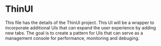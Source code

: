 # ThinUI
This file has the details of the ThinUI project. This UI will be a wrapper to incorporate additional UIs that can expand the user experience by adding new tabs. The goal is to create a pattern for UIs that can serve as a management console for performance, monitoring and debuging.


